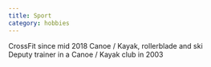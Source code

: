 ```yaml
---
title: Sport
category: hobbies
---
```


CrossFit since mid 2018
Canoe / Kayak, rollerblade and ski<br />
Deputy trainer in a Canoe / Kayak club in 2003<br />
